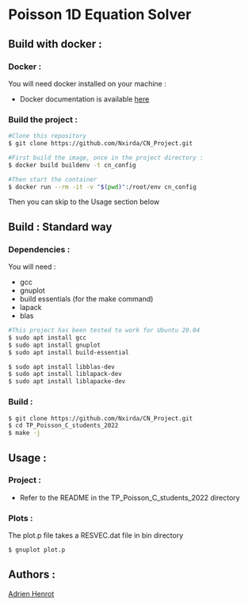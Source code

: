 # Poisson 1D Equation Solver 

## Build with docker :

### Docker :

You will need docker installed on your machine : 

- Docker documentation is available [here](https://docs.docker.com/engine/install/)

### Build the project :

```sh
#Clone this repository
$ git clone https://github.com/Nxirda/CN_Project.git

#First build the image, once in the project directory :
$ docker build buildenv -t cn_config

#Then start the container
$ docker run --rm -it -v "$(pwd)":/root/env cn_config
```

Then you can skip to the Usage section below


## Build : Standard way

### Dependencies :

You will need :
- gcc
- gnuplot
- build essentials (for the make command)
- lapack
- blas

```sh
#This project has been tested to work for Ubuntu 20.04
$ sudo apt install gcc 
$ sudo apt install gnuplot
$ sudo apt install build-essential

$ sudo apt install libblas-dev
$ sudo apt install liblapack-dev  
$ sudo apt install liblapacke-dev  
```

### Build :

```sh
$ git clone https://github.com/Nxirda/CN_Project.git
$ cd TP_Poisson_C_students_2022
$ make -j
```

## Usage :

### Project :
- Refer to the README in the TP_Poisson_C_students_2022 directory

### Plots :

The plot.p file takes a RESVEC.dat file in bin directory

```sh
$ gnuplot plot.p
```

## Authors :
[Adrien Henrot](https://github.com/Nxirda)